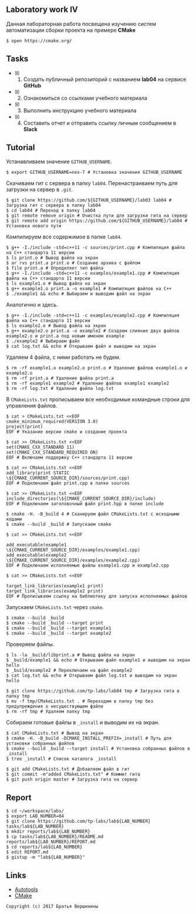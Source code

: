 ## Laboratory work IV

Данная лабораторная работа посвещена изучению систем автоматизации сборки проекта на примере **CMake**

```ShellSession
$ open https://cmake.org/
```

## Tasks

- [X] 1. Создать публичный репозиторий с названием **lab04** на сервисе **GitHub**
- [X] 2. Ознакомиться со ссылками учебного материала
- [X] 3. Выполнить инструкцию учебного материала
- [X] 4. Составить отчет и отправить ссылку личным сообщением в **Slack**

## Tutorial


Устанавливаем значение `GITHUB_USERNAME`.
```ShellSession
$ export GITHUB_USERNAME=nex-7 # Установка значения GITHUB_USERNAME
```

Скачиваем гит с сервера в папку `lab04`. Перенастраиваем путь для загрузки на сервер в `.git`.
```ShellSession
$ git clone https://github.com/${GITHUB_USERNAME}/lab03 lab04 # Загрузка гит с сервера в папку lab04
$ cd lab04 # Переход в папку lab04
$ git remote remove origin # Очистка пути для загрузки гита на сервер
$ git remote add origin https://github.com/${GITHUB_USERNAME}/lab04 # Установка нового пути
```

Компилируем все содержимое в папке `lab04`.
```ShellSession
$ g++ -I./include -std=c++11 -c sources/print.cpp # Компиляция файла на C++ стандарта 11 версии
$ ls print.o # Вывод файла на экран
$ ar rvs print.a print.o # Создание архива с файлом
$ file print.a # Определяет тип файла
$ g++ -I./include -std=c++11 -c examples/example1.cpp # Компиляция файла на C++ стандарта 11 версии
$ ls example1.o # Вывод файла на экран
$ g++ example1.o print.a -o example1 # Компиляция файлов на C++
$ ./example1 && echo # Выбираем и выводим файл на экран
```

Аналогично и здесь.
```ShellSession
$ g++ -I./include -std=c++11 -c examples/example2.cpp # Компиляция файла на C++ стандарта 11 версии
$ ls example2.o # Вывод файла на экран
$ g++ example2.o print.a -o example2 # Создаем слияние двух файлов example2.o и print.a под новым именем example
$ ./example2 # Выбираем файл
$ cat log.txt && echo # Открываем файл и выводим на экран
```

Удаляем 4 файла, с ними работать не будем.
```ShellSession
$ rm -rf example1.o example2.o print.o # Удаление файлов example1.o и example2.o
$ rm -rf print.a # Удаление файла print.a
$ rm -rf example1 example2 # Удаление файлов example1 example2
$ rm -rf log.txt # Удаление файла log.txt
```

В `CMakeLists.txt` прописываем все необходимые командные строки для управления файлов.
```ShellSession
$ cat > CMakeLists.txt <<EOF
cmake_minimum_required(VERSION 3.0)
project(print)
EOF # Указание версии cmake и создание проекта
```

```ShellSession
$ cat >> CMakeLists.txt <<EOF
set(CMAKE_CXX_STANDARD 11)
set(CMAKE_CXX_STANDARD_REQUIRED ON)
EOF # Включаем поддержку C++ стандарта 11 версии
```

```ShellSession
$ cat >> CMakeLists.txt <<EOF
add_library(print STATIC \${CMAKE_CURRENT_SOURCE_DIR}/sources/print.cpp)
EOF # Подключаем файл print.cpp в папке sources
```

```ShellSession
$ cat >> CMakeLists.txt <<EOF
include_directories(\${CMAKE_CURRENT_SOURCE_DIR}/include)
EOF # Подключаем заголовочный файл print.hpp в папке include
```

```ShellSession
$ cmake -H. -B_build 4 # Сканируем файл CMakeLists.txt с исходными кодами
$ cmake --build _build # Запускаем cmake
```

```ShellSession
$ cat >> CMakeLists.txt <<EOF

add_executable(example1 \${CMAKE_CURRENT_SOURCE_DIR}/examples/example1.cpp)
add_executable(example2 \${CMAKE_CURRENT_SOURCE_DIR}/examples/example2.cpp)
EOF # Подключаем исполняемые файлы example1.cpp и example2.cpp
```

```ShellSession
$ cat >> CMakeLists.txt <<EOF

target_link_libraries(example1 print)
target_link_libraries(example2 print)
EOF # Прописываем ссылку на библиотеку для запуска исполняемых файлов
```

Запускаем `CMakeLists.txt` через `cmake`.
```ShellSession
$ cmake --build _build
$ cmake --build _build --target print
$ cmake --build _build --target example1
$ cmake --build _build --target example2
```

Проверяем файлы.
```ShellSession
$ ls -la _build/libprint.a # Вывод файла на экран
$ _build/example1 && echo # Открываем файл example1 и выводим на экран
hello
$ _build/example2 # Переключаем на файл example2
$ cat log.txt && echo # Открываем файл log.txt и выводим на экран
hello
```

```ShellSession
$ git clone https://github.com/tp-labs/lab04 tmp # Загрузка гита в папку tmp
$ mv -f tmp/CMakeLists.txt . # Переходим в папку tmp без предупреждения о несуществующем файле
$ rm -rf tmp # Удаляем папку tmp
```

Собираем готовые файлы в `_install` и выводим их на экран.
```ShellSession
$ cat CMakeLists.txt # Вывод на экран
$ cmake -H. -B_build -DCMAKE_INSTALL_PREFIX=_install # Путь для установки собранных файлов
$ cmake --build _build --target install # Установка собранных файлов в _install
$ tree _install # Список каталога _install
```

```ShellSession
$ git add CMakeLists.txt # Добавляем файл в гит
$ git commit -m"added CMakeLists.txt" # Коммит гита
$ git push origin master # Загрузка гита на сервер
```

## Report

```ShellSession
$ cd ~/workspace/labs/
$ export LAB_NUMBER=04
$ git clone https://github.com/tp-labs/lab${LAB_NUMBER} tasks/lab${LAB_NUMBER}
$ mkdir reports/lab${LAB_NUMBER}
$ cp tasks/lab${LAB_NUMBER}/README.md reports/lab${LAB_NUMBER}/REPORT.md
$ cd reports/lab${LAB_NUMBER}
$ edit REPORT.md
$ gistup -m "lab${LAB_NUMBER}"
```

## Links

- [Autotools](http://www.gnu.org/software/automake/manual/html_node/Autotools-Introduction.html)
- [CMake](https://cgold.readthedocs.io/en/latest/index.html)

```
Copyright (c) 2017 Братья Вершинины
```

